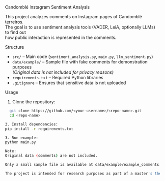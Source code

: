 Candomblé Instagram Sentiment Analysis

This project analyzes comments on Instagram pages of Candomblé terreiros.  
The goal is to use sentiment analysis tools (VADER, LeiA, optionally LLMs) to find out  
how public interaction is represented in the comments.

Structure

- `src/` – Main code (`sentiment_analysis.py`, `main.py`, `llm_sentiment.py`)
- `data/example/` – Sample file with fake comments for demonstration purposes  
  *(Original data is not included for privacy reasons)*  
- `requirements.txt` – Required Python libraries  
- `.gitignore` – Ensures that sensitive data is not uploaded  

Usage

1. Clone the repository:
```bash
  git clone https://github.com/<your-username>/<repo-name>.git
  cd <repo-name>

2. Install dependencies:
pip install -r requirements.txt

3. Run example:
python main.py

Note:
Original data (comments) are not included.

Only a small sample file is available at data/example/example_comments.csv.

The project is intended for research purposes as part of a master's thesis.